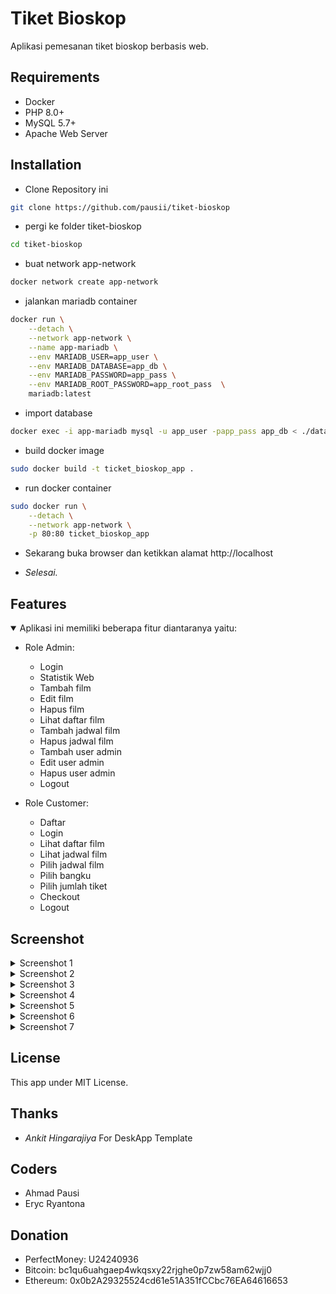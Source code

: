 # Tiket Bioskop

Aplikasi pemesanan tiket bioskop berbasis web. 

## Requirements
- Docker
- PHP 8.0+
- MySQL 5.7+
- Apache Web Server

## Installation
- Clone Repository ini
```bash
git clone https://github.com/pausii/tiket-bioskop
```
- pergi ke folder tiket-bioskop
```bash
cd tiket-bioskop
```

- buat network app-network
```sh
docker network create app-network
```

- jalankan mariadb container
```sh
docker run \
    --detach \
    --network app-network \
    --name app-mariadb \
    --env MARIADB_USER=app_user \
    --env MARIADB_DATABASE=app_db \
    --env MARIADB_PASSWORD=app_pass \
    --env MARIADB_ROOT_PASSWORD=app_root_pass  \
    mariadb:latest
```

- import database
```sh
docker exec -i app-mariadb mysql -u app_user -papp_pass app_db < ./database/app.sql
```

- build docker image
```sh
sudo docker build -t ticket_bioskop_app .
```

- run docker container
```sh
sudo docker run \
    --detach \
    --network app-network \
    -p 80:80 ticket_bioskop_app
```

- Sekarang buka browser dan ketikkan alamat http://localhost

- *Selesai.*
## Features
<details open>
    <summary>Aplikasi ini memiliki beberapa fitur diantaranya yaitu: </summary>

- Role Admin:
    - Login
    - Statistik Web
    - Tambah film
    - Edit film
    - Hapus film
    - Lihat daftar film
    - Tambah jadwal film
    - Hapus jadwal film
    - Tambah user admin
    - Edit user admin
    - Hapus user admin
    - Logout

- Role Customer:
    - Daftar
    - Login
    - Lihat daftar film
    - Lihat jadwal film
    - Pilih jadwal film
    - Pilih bangku
    - Pilih jumlah tiket
    - Checkout
    - Logout
</details>

## Screenshot
<details>
    <summary>Screenshot 1</summary>

![](https://i.ibb.co/3h5mB1Q/Screenshot-2022-09-29-15-22-54.png")
</details>
<details>
    <summary>Screenshot 2</summary>

![](https://i.ibb.co/1sMFJS0/Screenshot-2022-09-29-15-24-42.png)

</details>
<details>
<summary>Screenshot 3</summary>

![](https://i.ibb.co/dLSsTt0/Screenshot-2022-09-29-15-23-51.png)
</details>
<details>
    <summary>Screenshot 4</summary>

![](https://i.ibb.co/pQKz63q/Screenshot-2022-09-29-15-23-39.png")
</details>
<details>
    <summary>Screenshot 5</summary>

![](https://i.ibb.co/3fb7B1P/Screenshot-2022-09-29-15-23-07.png")
</details>
<details>
    <summary>Screenshot 6</summary>

![](https://i.ibb.co/4FSmW3r/Screenshot-2022-09-29-15-25-00.png")
</details>
<details>
    <summary>Screenshot 7</summary>

![](https://i.ibb.co/98cKJN1/Screenshot-2022-09-29-15-22-46.png")
</details>

## License
This app under MIT License.

## Thanks
- *Ankit Hingarajiya* For DeskApp Template

## Coders
- Ahmad Pausi
- Eryc Ryantona

## Donation
- PerfectMoney: U24240936
- Bitcoin: bc1qu6uahgaep4wkqsxy22rjghe0p7zw58am62wjj0
- Ethereum: 0x0b2A29325524cd61e51A351fCCbc76EA64616653
